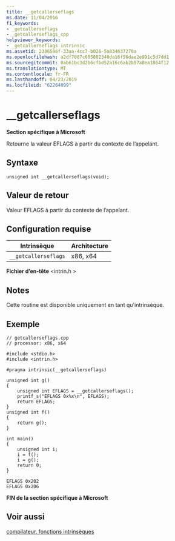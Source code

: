 ```yaml
---
title: __getcallerseflags
ms.date: 11/04/2016
f1_keywords:
- _getcallerseflags
- _getcallerseflags_cpp
helpviewer_keywords:
- _getcallerseflags intrinsic
ms.assetid: 2386596f-33aa-4cc7-b026-5a834637270a
ms.openlocfilehash: a2df7087c605882340da16f56dae2e991c5d7dd1
ms.sourcegitcommit: 0ab61bc3d2b6cfbd52a16c6ab2b97a8ea1864f12
ms.translationtype: MT
ms.contentlocale: fr-FR
ms.lasthandoff: 04/23/2019
ms.locfileid: "62264099"
---
```

# <a name="getcallerseflags"></a>__getcallerseflags

**Section spécifique à Microsoft**

Retourne la valeur EFLAGS à partir du contexte de l’appelant.

## <a name="syntax"></a>Syntaxe

```
unsigned int __getcallerseflags(void);
```

## <a name="return-value"></a>Valeur de retour

Valeur EFLAGS à partir du contexte de l’appelant.

## <a name="requirements"></a>Configuration requise

|Intrinsèque|Architecture|
|---------------|------------------|
|`__getcallerseflags`|x86, x64|

**Fichier d’en-tête** \<intrin.h >

## <a name="remarks"></a>Notes

Cette routine est disponible uniquement en tant qu'intrinsèque.

## <a name="example"></a>Exemple

```
// getcallerseflags.cpp
// processor: x86, x64

#include <stdio.h>
#include <intrin.h>

#pragma intrinsic(__getcallerseflags)

unsigned int g()
{
    unsigned int EFLAGS = __getcallerseflags();
    printf_s("EFLAGS 0x%x\n", EFLAGS);
    return EFLAGS;
}
unsigned int f()
{
    return g();
}

int main()
{
    unsigned int i;
    i = f();
    i = g();
    return 0;
}
```

```Output
EFLAGS 0x202
EFLAGS 0x206
```

**FIN de la section spécifique à Microsoft**

## <a name="see-also"></a>Voir aussi

[compilateur, fonctions intrinsèques](../intrinsics/compiler-intrinsics.md)